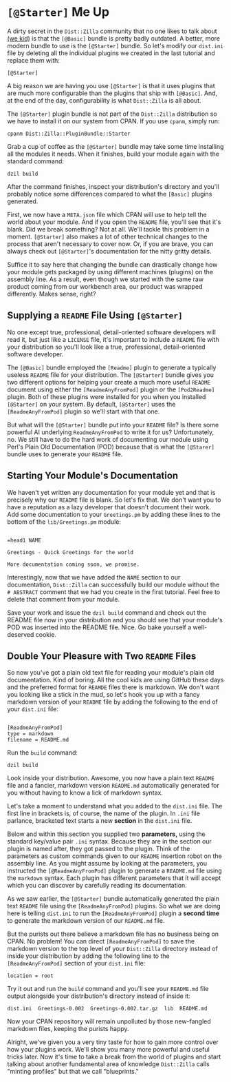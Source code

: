 # `[@Starter]` Me Up

A dirty secret in the `Dist::Zilla` community that no one likes to talk about
[(we kid)](http://blogs.perl.org/users/grinnz/2016/07/distzilla---why-you-should-use-starter-instead-of-basic.html)
is that the `[@Basic]` bundle is pretty badly outdated. A better, more modern
bundle to use is the `[@Starter]` bundle. So let's modify our `dist.ini` file by
deleting all the individual plugins we created in the last tutorial and replace
them with:

`[@Starter]`

A big reason we are having you use `[@Starter]` is that it uses plugins that are
much more configurable than the plugins that ship with `[@Basic]`. And, at the
end of the day, configurability is what `Dist::Zilla` is all about.

The `[@Starter]` plugin bundle is not part of the `Dist::Zilla` distribution so
we have to install it on our system from CPAN. If you use `cpanm`, simply run:

`cpanm Dist::Zilla::PluginBundle::Starter`

Grab a cup of coffee as the `[@Starter]` bundle may take some time installing
all the modules it needs. When it finishes, build your module again with the
standard command:

`dzil build`

After the command finishes, inspect your distribution's directory and you'll
probably notice some differences compared to what the `[Basic]` plugins
generated.

First, we now have a `META.json` file which CPAN will use to help tell the world
about your module. And if you open the `README` file, you'll see that it's
blank. Did we break something? Not at all. We'll tackle this problem in a
moment. `[@Starter]` also makes a lot of other technical changes to the process
that aren't necessary to cover now. Or, if you are brave, you can always check
out `[@Starter]`'s documentation for the nitty gritty details.

Suffice it to say here that changing the bundle can drastically change how your
module gets packaged by using different machines (plugins) on the assembly line.
As a result, even though we started with the same raw product coming from our
workbench area, our product was wrapped differently. Makes sense, right?

## Supplying a `README` File Using `[@Starter]`

No one except true, professional, detail-oriented software developers will read
it, but just like a `LICENSE` file, it's important to include a `README` file
with your distribution so you'll look like a true, professional,
detail-oriented software developer.

The `[@Basic]` bundle employed the `[Readme]` plugin to generate a typically
useless `README` file for your distribution. The `[@Starter]` bundle gives you
two different options for helping your create a much more useful `README`
document using either the `[ReadmeAnyFromPod]` plugin or the `[Pod2Readme]`
plugin. Both of these plugins were installed for you when you installed
`[@Starter]` on your system. By default, `[@Starter]` uses the
`[ReadmeAnyFromPod]` plugin so we'll start with that one.

But what will the `[@Starter]` bundle put into your `README` file? Is there some
powerful AI underlying `ReadmeAnyFromPod` to write it for us? Unfortunately,
no. We still have to do the hard work of documenting our module using Perl's
Plain Old Documentation (POD) because that is what the `[@Starer]` bundle uses
to generate your `README` file.

## Starting Your Module's Documentation

We haven't yet written any documentation for your module yet and that is
precisely why our `README` file is blank. So let's fix that. We don't want you
to have a reputation as a lazy developer that doesn't document their work. Add
some documentation to your `Greetings.pm` by adding these lines to the bottom of
the `lib/Greetings.pm` module:

```prettyprint

=head1 NAME

Greetings - Quick Greetings for the world

More documentation coming soon, we promise.

```

Interestingly, now that we have added the `NAME` section to our documentation,
`Dist::Zilla` can successfully build our module without the `# ABSTRACT` comment
that we had you create in the first tutorial. Feel free to delete that comment
from your module.

Save your work and issue the `dzil build` command and check out the README file
now in your distribution and you should see that your module's POD was inserted
into the README file. Nice. Go bake yourself a well-deserved cookie.

## Double Your Pleasure with Two `README` Files

So now you've got a plain old text file for reading your module's plain old
documentation. Kind of boring. All the cool kids are using GitHub these days and
the preferred format for `REAMDE` files there is markdown. We don't want you
looking like a stick in the mud, so let's hook you up with a fancy markdown
version of your `README` file by adding the following to the end of your
`dist.ini` file:

```

[ReadmeAnyFromPod]
type = markdown
filename = README.md

```

Run the `build` command:

`dzil build`

Look inside your distribution. Awesome, you now have a plain text `README` file
and a fancier, markdown version `README.md` automatically generated for you
without having to know a lick of markdown syntax.

Let's take a moment to understand what you added to the `dist.ini` file. The
first line in brackets is, of course, the name of the plugin. In `.ini` file
parlance, bracketed text starts a new **section** in the `dist.ini` file.

Below and within this section you supplied two **parameters,** using the standard
key/value pair `.ini` syntax. Because they are in the section our plugin is
named after, they got passed to the plugin. Think of the parameters as custom
commands given to our `README` insertion robot on the assembly line. As you
might assume by looking at the parameters, you instructed the
`[@ReadmeAnyFromPod]` plugin to generate a `README.md` file using the `markdown`
syntax. Each plugin has different parameters that it will accept which you can
discover by carefully reading its documentation.

As we saw earlier, the `[@Starter]` bundle automatically generated the plain
text `README` file using the `[ReadmeAnyFromPod]` plugins. So what we are doing
here is telling `dist.ini` to run the `[ReadmeAnyFromPod]` plugin a **second
time** to generate the markdown version of our `README.md` file.

But the purists out there believe a markdown file has no business being on CPAN.
No problem! You can direct `[ReadmeAnyFromPod]` to save the markdown version to
the top level of your `Dist::Zilla` directory instead of inside your
distribution by adding the following line to the `[ReadmeAnyFromPod]` section of
your `dist.ini` file:

`location = root`

Try it out and run the `build` command and you'll see your `README.md` file
output alongside your distribution's directory instead of inside it:

`dist.ini  Greetings-0.002  Greetings-0.002.tar.gz  lib  README.md`

Now your CPAN repository will remain unpolluted by those new-fangled markdown
files, keeping the purists happy.

Alright, we've given you a very tiny taste for how to gain more control over how
your plugins work. We'll show you many more powerful and useful tricks later.
Now it's time to take a break from the world of plugins and start talking about
another fundamental area of knowledge `Dist::Zilla` calls "minting profiles" but
that we call "blueprints."
